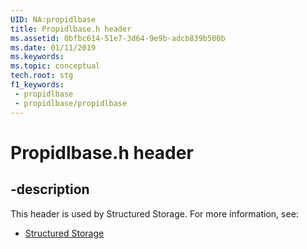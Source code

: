 ```yaml
---
UID: NA:propidlbase
title: Propidlbase.h header
ms.assetid: 0bfbc614-51e7-3d64-9e9b-adcb839b500b
ms.date: 01/11/2019
ms.keywords: 
ms.topic: conceptual
tech.root: stg
f1_keywords:
 - propidlbase
 - propidlbase/propidlbase
---
```


# Propidlbase.h header


## -description

This header is used by Structured Storage. For more information, see:

- [Structured Storage](../_stg/index.md)

